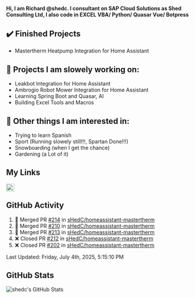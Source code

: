 #### Hi, I am Richard @shedc. I consultant on SAP Cloud Solutions as Shed Consulting Ltd, I also code in EXCEL VBA/ Python/ Quasar Vue/ Botpress

## ✔️ Finished Projects
- Mastertherm Heatpump Integration for Home Assistant

## 👋 Projects I am slowely working on:
- Leakbot Integration for Home Assistant
- Ambrogio Robot Mower Integration for Home Assistant
- Learning Spring Boot and Quasar, AI
- Building Excel Tools and Macros

## 👀 Other things I am interested in:
- Trying to learn Spanish
- Sport (Running slowely still!!!, Spartan Done!!!)
- Snowboarding (when I get the chance)
- Gardening (a Lot of it)

## My Links
[<img align="left" alt="shedc | LinkedIn" width="22px" src="https://cdn.jsdelivr.net/npm/simple-icons@v3/icons/linkedin.svg" />][linkedin]

<br/>

## GitHub Activity
<!--RECENT_ACTIVITY:start-->
1. 🎉 Merged PR [#214](https://github.com/sHedC/homeassistant-mastertherm/pull/214) in [sHedC/homeassistant-mastertherm](https://github.com/sHedC/homeassistant-mastertherm)
2. 🎉 Merged PR [#210](https://github.com/sHedC/homeassistant-mastertherm/pull/210) in [sHedC/homeassistant-mastertherm](https://github.com/sHedC/homeassistant-mastertherm)
3. 🎉 Merged PR [#213](https://github.com/sHedC/homeassistant-mastertherm/pull/213) in [sHedC/homeassistant-mastertherm](https://github.com/sHedC/homeassistant-mastertherm)
4. ❌ Closed PR [#212](https://github.com/sHedC/homeassistant-mastertherm/pull/212) in [sHedC/homeassistant-mastertherm](https://github.com/sHedC/homeassistant-mastertherm)
5. ❌ Closed PR [#202](https://github.com/sHedC/homeassistant-mastertherm/pull/202) in [sHedC/homeassistant-mastertherm](https://github.com/sHedC/homeassistant-mastertherm)
<!--RECENT_ACTIVITY:end-->
<!--RECENT_ACTIVITY:last_update-->
Last Updated: Friday, July 4th, 2025, 5:15:10 PM
<!--RECENT_ACTIVITY:last_update_end-->

## GitHub Stats
<img align="left" alt="shedc's GitHub Stats" src="https://github-readme-stats.vercel.app/api?username=shedc&show_icons=true&hide_title=true" />

[linkedin]: https://www.linkedin.com/in/richard-holmes-3314251/
